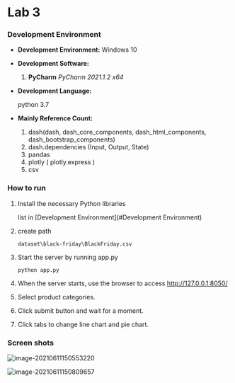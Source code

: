 # Lab 3

### Development Environment

- **Development Environment:** Windows 10

- **Development Software:**

  1. **PyCharm** *PyCharm 2021.1.2 x64*

- **Development Language:**

   python 3.7

- **Mainly Reference Count:**

  1. dash(dash, dash_core_components, dash_html_components, dash_bootstrap_components)
  2. dash.dependencies (Input, Output, State)
  3. pandas
  4. plotly ( plotly.express )
  5. csv

### How to run

1. Install the necessary Python libraries

   list in [Development Environment](#Development Environment)

2. create path

   ```dataset\black-friday\BlackFriday.csv```

3. Start the server by running app.py

   ```
   python app.py
   ```

4. When the server starts, use the browser to access http://127.0.0.1:8050/

5. Select product categories.

6. Click submit button and wait for a moment.

7. Click tabs to change line chart and pie chart.

### Screen shots

![image-20210611150553220](README.assets/image-20210611150553220.png)

![image-20210611150809657](README.assets/image-20210611150809657.png)
